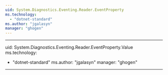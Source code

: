 ```yaml
---
uid: System.Diagnostics.Eventing.Reader.EventProperty
ms.technology: 
  - "dotnet-standard"
ms.author: "jgalasyn"
manager: "ghogen"
---
```


---
uid: System.Diagnostics.Eventing.Reader.EventProperty.Value
ms.technology: 
  - "dotnet-standard"
ms.author: "jgalasyn"
manager: "ghogen"
---
